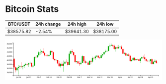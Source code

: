 # Bitcoin Stats

BTC/USDT|24h change|24h high|24h low|
|---|---|---|---|
|$38575.82|-2.54%|$39641.30|$38175.00|

<img src="./chart.svg">
